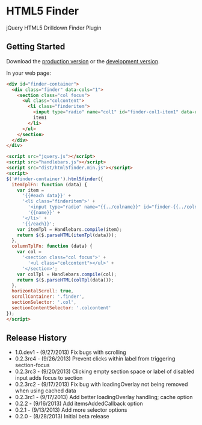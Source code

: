 # HTML5 Finder

jQuery HTML5 Drilldown Finder Plugin

## Getting Started

Download the [production version][min] or the [development version][max].

[min]: https://raw.github.com/jgerigmeyer/jquery-html5finder/master/dist/html5finder.min.js
[max]: https://raw.github.com/jgerigmeyer/jquery-html5finder/master/dist/html5finder.js

In your web page:

```html
<div id="finder-container">
  <div class="finder" data-cols="1">
    <section class="col focus">
      <ul class="colcontent">
        <li class="finderitem">
          <input type="radio" name="col1" id="finder-col1-item1" data-url="/ajax/url?parent=item1" data-children="true" class="finderinput">
          item1
        </li>
      </ul>
    </section>
  </div>
</div>

<script src="jquery.js"></script>
<script src="handlebars.js"></script>
<script src="dist/html5finder.min.js"></script>
<script>
$('#finder-container').html5finder({
  itemTplFn: function (data) {
    var item =
      '{{#each data}}' +
      '<li class="finderitem">' +
        '<input type="radio" name="{{../colname}}" id="finder-{{../colname}}-{{id}}" data-url="/ajax/url?parent={{id}}" data-children="{{has_children}}" class="finderinput">' +
        '{{name}}' +
      '</li>' +
      '{{/each}}';
    var itemTpl = Handlebars.compile(item);
    return $($.parseHTML(itemTpl(data)));
  },
  columnTplFn: function (data) {
    var col =
      '<section class="col focus">' +
        '<ul class="colcontent"></ul>' +
      '</section>';
    var colTpl = Handlebars.compile(col);
    return $($.parseHTML(colTpl(data)));
  },
  horizontalScroll: true,
  scrollContainer: '.finder',
  sectionSelector: '.col',
  sectionContentSelector: '.colcontent'
});
</script>
```

## Release History

* 1.0.dev1 - (9/27/2013) Fix bugs with scrolling
* 0.2.3rc4 - (9/26/2013) Prevent clicks within label from triggering section-focus
* 0.2.3rc3 - (9/20/2013) Clicking empty section space or label of disabled input adds focus to section
* 0.2.3rc2 - (9/17/2013) Fix bug with loadingOverlay not being removed when using cached data
* 0.2.3rc1 - (9/17/2013) Add better loadingOverlay handling; cache option
* 0.2.2 - (9/16/2013) Add itemsAddedCallback option
* 0.2.1 - (9/13/2013) Add more selector options
* 0.2.0 - (8/28/2013) Initial beta release
